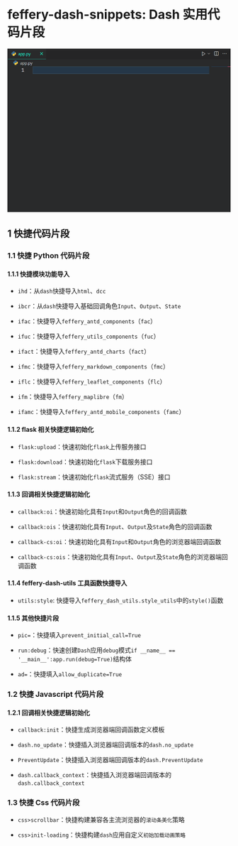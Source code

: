 # feffery-dash-snippets: Dash 实用代码片段

![](https://raw.githubusercontent.com/CNFeffery/feffery-dash-snippets/main/assets/demo.gif)

## 1 快捷代码片段

### 1.1 快捷 Python 代码片段

#### 1.1.1 快捷模块功能导入

- `ihd`：从`dash`快捷导入`html`、`dcc`

- `ibcr`：从`dash`快捷导入基础回调角色`Input`、`Output`、`State`

- `ifac`：快捷导入`feffery_antd_components`（`fac`）

- `ifuc`：快捷导入`feffery_utils_components`（`fuc`）

- `ifact`：快捷导入`feffery_antd_charts`（`fact`）

- `ifmc`：快捷导入`feffery_markdown_components`（`fmc`）

- `iflc`：快捷导入`feffery_leaflet_components`（`flc`）

- `ifm`：快捷导入`feffery_maplibre`（`fm`）

- `ifamc`：快捷导入`feffery_antd_mobile_components`（`famc`）

#### 1.1.2 flask 相关快捷逻辑初始化

- `flask:upload`：快速初始化`flask`上传服务接口

- `flask:download`：快速初始化`flask`下载服务接口

- `flask:stream`：快速初始化`flask`流式服务（SSE）接口

#### 1.1.3 回调相关快捷逻辑初始化

- `callback:oi`：快速初始化具有`Input`和`Output`角色的回调函数

- `callback:ois`：快速初始化具有`Input`、`Output`及`State`角色的回调函数

- `callback-cs:oi`：快速初始化具有`Input`和`Output`角色的浏览器端回调函数

- `callback-cs:ois`：快速初始化具有`Input`、`Output`及`State`角色的浏览器端回调函数

#### 1.1.4 feffery-dash-utils 工具函数快捷导入

- `utils:style`: 快捷导入`feffery_dash_utils.style_utils`中的`style()`函数

#### 1.1.5 其他快捷片段

- `pic=`：快捷填入`prevent_initial_call=True`

- `run:debug`：快速创建`Dash`应用`debug`模式`if __name__ == '__main__':app.run(debug=True)`结构体

- `ad=`：快捷填入`allow_duplicate=True`

### 1.2 快捷 Javascript 代码片段

#### 1.2.1 回调相关快捷逻辑初始化

- `callback:init`：快捷生成浏览器端回调函数定义模板

- `dash.no_update`：快捷插入浏览器端回调版本的`dash.no_update`

- `PreventUpdate`：快捷插入浏览器端回调版本的`dash.PreventUpdate`

- `dash.callback_context`：快捷插入浏览器端回调版本的`dash.callback_context`

### 1.3 快捷 Css 代码片段

- `css>scrollbar`：快捷构建兼容各主流浏览器的`滚动条美化`策略

- `css>init-loading`：快捷构建`dash`应用自定义`初始加载动画策略`
